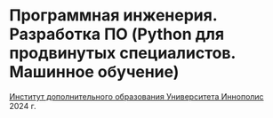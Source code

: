 # Программная инженерия. Разработка ПО (Python для продвинутых специалистов. Машинное обучение)
[Институт дополнительного образования Университета Иннополис](https://unionepro.ru/)</br>
2024 г.
